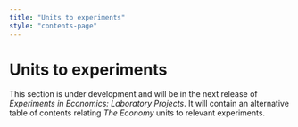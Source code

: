 ```yaml
---
title: "Units to experiments"
style: "contents-page"
---
```


# Units to experiments

This section is under development and will be in the next release of *Experiments in Economics: Laboratory Projects*. It will contain an alternative table of contents relating *The Economy* units to relevant experiments.